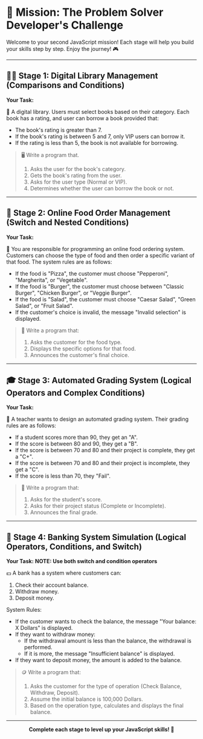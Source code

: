 # 🌟 Mission: The Problem Solver Developer's Challenge

Welcome to your second JavaScript mission! Each stage will help you build your skills step by step. Enjoy the journey! 🎮

---

## 🧑‍💻 Stage 1: Digital Library Management (Comparisons and Conditions)

**Your Task:**

📝 A digital library. Users must select books based on their category. Each book has a rating, and user can borrow a book provided that:

- The book's rating is greater than 7.
- If the book's rating is between 5 and 7, only VIP users can borrow it.
- If the rating is less than 5, the book is not available for borrowing.

> 🖥️ Write a program that.
>
> 1. Asks the user for the book's category.
> 2. Gets the book's rating from the user.
> 3. Asks for the user type (Normal or VIP).
> 4. Determines whether the user can borrow the book or not.

---

## 🍕 Stage 2: Online Food Order Management (Switch and Nested Conditions)

**Your Task:**

🍔 You are responsible for programming an online food ordering system. Customers can choose the type of food and then order a specific variant of that food. The system rules are as follows:

- If the food is "Pizza", the customer must choose "Pepperoni", "Margherita", or "Vegetable".
- If the food is "Burger", the customer must choose between "Classic Burger", "Chicken Burger", or "Veggie Burger".
- If the food is "Salad", the customer must choose "Caesar Salad", "Green Salad", or "Fruit Salad".
- If the customer's choice is invalid, the message "Invalid selection" is displayed.

> 🥗 Write a program that:
>
> 1. Asks the customer for the food type.
> 2. Displays the specific options for that food.
> 3. Announces the customer's final choice.

---

## 🎓 Stage 3: Automated Grading System (Logical Operators and Complex Conditions)

**Your Task:**

🏫 A teacher wants to design an automated grading system. Their grading rules are as follows:

- If a student scores more than 90, they get an "A".
- If the score is between 80 and 90, they get a "B".
- If the score is between 70 and 80 and their project is complete, they get a "C+".
- If the score is between 70 and 80 and their project is incomplete, they get a "C".
- If the score is less than 70, they "Fail".

> 📓 Write a program that:
>
> 1. Asks for the student's score.
> 2. Asks for their project status (Complete or Incomplete).
> 3. Announces the final grade.

---

## 🏦 Stage 4: Banking System Simulation (Logical Operators, Conditions, and Switch)

**Your Task:**
**NOTE: Use both switch and condition operators**

💵 A bank has a system where customers can:

1. Check their account balance.
2. Withdraw money.
3. Deposit money.

System Rules:

- If the customer wants to check the balance, the message "Your balance: X Dollars" is displayed.
- If they want to withdraw money:
  - If the withdrawal amount is less than the balance, the withdrawal is performed.
  - If it is more, the message "Insufficient balance" is displayed.
- If they want to deposit money, the amount is added to the balance.

> 🪙 Write a program that:
>
> 1. Asks the customer for the type of operation (Check Balance, Withdraw, Deposit).
> 2. Assume the initial balance is 100,000 Dollars.
> 3. Based on the operation type, calculates and displays the final balance.

---

<div align="center">
  <b>Complete each stage to level up your JavaScript skills! 🚀</b>
</div>
